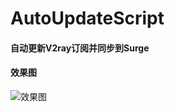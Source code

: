 # AutoUpdateScript
#### 自动更新V2ray订阅并同步到Surge

#### 效果图
![效果图](https://raw.githubusercontent.com/skydreamever/AutoUpdateScript/master/screenshot1.png)
